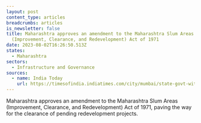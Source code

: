 ```yaml
---
layout: post
content_type: articles
breadcrumbs: articles
is_newsletter: false
title: Maharashtra approves an amendment to the Maharashtra Slum Areas
  (Improvement, Clearance, and Redevelopment) Act of 1971
date: 2023-08-02T16:26:50.513Z
states:
  - Maharashtra
sectors:
  - Infrastructure and Governance
sources:
  - name: India Today
    url: https://timesofindia.indiatimes.com/city/mumbai/state-govt-withdraws-tweaked-slum-areas-act-tables-fresh-bill/articleshow/102186238.cms?from=mdr
---
```

Maharashtra approves an amendment to the Maharashtra Slum Areas (Improvement, Clearance, and Redevelopment) Act of 1971, paving the way for the clearance of pending redevelopment projects.
